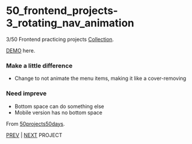 # 50_frontend_projects-3_rotating_nav_animation


 3/50 Frontend practicing projects [Collection](https://github.com/yswnqc/50_frontend_projects-collection).

[DEMO](https://yswnqc.github.io/50_frontend_projects-3_rotating_nav_animation/) here.

### Make a little difference
- Change to not animate the menu items, making it like a cover-removing

### Need impreve
- Bottom space can do something else
- Mobile version has no bottom space

From [50projects50days](https://50projects50days.com).

[PREV](https://github.com/yswnqc/50_frontend_projects-2_progress_steps) | [NEXT](https://github.com/yswnqc/50_frontend_projects-5_hidden_search) PROJECT
